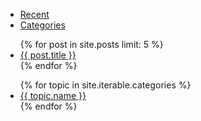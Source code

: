 <div id="side-tabs">
	<ul class="tabnav clearfix">
		<li class="active"><a href="#ui-tabs-1">Recent</a></li>
		<li><a href="#ui-tabs-2">Categories</a></li>
	</ul>
	<div id="ui-tabs-1" class="tab-content">
		<ul>
			{% for post in site.posts limit: 5 %}
				<li><a href="{{ post.url }}" title="{{ post.title }}">{{ post.title }}</a></li>
			{% endfor %}
		</ul>
	</div>
	<div id="ui-tabs-2" class="tab-content">
		<ul>
			{% for topic in site.iterable.categories %}
				<li><a href="/categories/{{ topic.name }}">{{ topic.name }}</a></li>
			{% endfor %}
		</ul>
	</div>
</div>